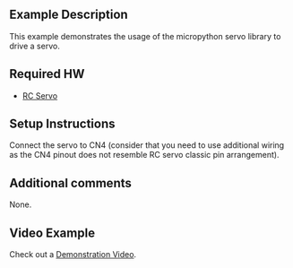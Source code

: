 ## Example Description
This example demonstrates the usage of the micropython servo library to drive a servo.

## Required HW
- [RC Servo]([https://www.seeedstudio.com/Grove-PIR-Motion-Sensor.html?queryID=45400e7ccea667678fb86d0ad02c707f&objectID=1772&indexName=bazaar_retailer_products](https://www.amazon.it/ZHITING-Servomotore-ingranaggi-servomotore-Helicopter/dp/B088NB5Y27/ref=sr_1_17?__mk_it_IT=%C3%85M%C3%85%C5%BD%C3%95%C3%91&crid=1BMAJHVEGNGHW&keywords=rc+servo&qid=1656245199&sprefix=rc+servo%2Caps%2C104&sr=8-17))

## Setup Instructions
Connect the servo to CN4 (consider that you need to use additional wiring as the CN4 pinout does not resemble RC servo classic pin arrangement).

## Additional comments
None.

## Video Example
Check out a [Demonstration Video](https://www.youtube.com/watch?v=B7FJqhqKG4Y). 
